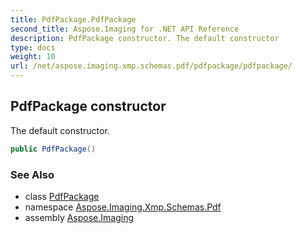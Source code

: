 ```yaml
---
title: PdfPackage.PdfPackage
second_title: Aspose.Imaging for .NET API Reference
description: PdfPackage constructor. The default constructor
type: docs
weight: 10
url: /net/aspose.imaging.xmp.schemas.pdf/pdfpackage/pdfpackage/
---
```

## PdfPackage constructor

The default constructor.

```csharp
public PdfPackage()
```

### See Also

* class [PdfPackage](../)
* namespace [Aspose.Imaging.Xmp.Schemas.Pdf](../../pdfpackage/)
* assembly [Aspose.Imaging](../../../)


